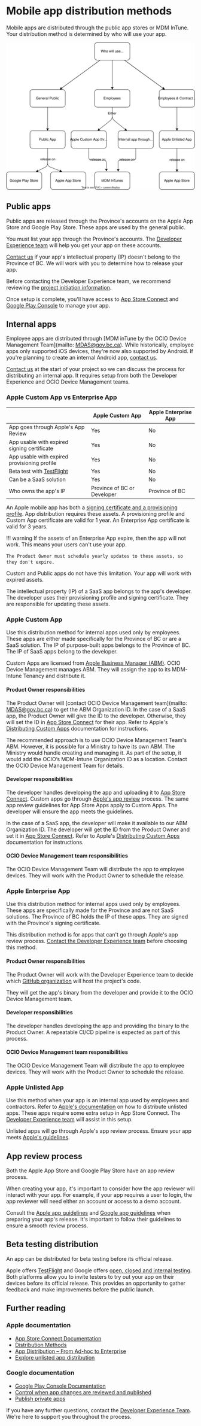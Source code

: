# Mobile app distribution methods

Mobile apps are distributed through the public app stores or MDM InTune. Your distribution method is determined by who will use your app.

![Diagram of the various distribution methods. If the app is for the general public, it's distributed via the Apple App Store and Google Play Stores. If it's an app for Government employees, it's distributed via MDM inTunes. If it's an app for Employees and Contractors, it is distributed as an unlisted app via the Apple App Store.](assets/distribution.drawio.svg)

## Public apps
Public apps are released through the Province's accounts on the Apple App Store and Google Play Store. These apps are used by the general public.

You must list your app through the Province's accounts. The [Developer Experience team](contact.md) will help you get your app on these accounts.

[Contact us](contact.md) if your app's intellectual property (IP) doesn't belong to the Province of BC. We will work with you to determine how to release your app.

Before contacting the Developer Experience team, we recommend reviewing the [project initiation information](getting_started.md).

Once setup is complete, you'll have access to [App Store Connect](https://appstoreconnect.apple.com) and [Google Play Console](https://play.google.com/console/about/) to manage your app.


## Internal apps
Employee apps are distributed through [MDM inTune by the OCIO Device Management Team](mailto: MDAS@gov.bc.ca). While historically, employee apps only supported iOS devices, they're now also supported by Android. If you're planning to create an internal Android app, [contact us](contact.md). 

[Contact us](contact.md) at the start of your project so we can discuss the process for distributing an internal app. It requires setup from both the Developer Experience and OCIO Device Management teams.

### Apple Custom App vs Enterprise App

|    | Apple Custom  App | Apple Enterprise App |
| -- | --------------- | ---------- |
| App goes through Apple's App Review | Yes | No |
| App usable with expired signing certificate |  Yes |  No | 
| App usable with expired provisioning profile |  Yes |  No | 
| Beta test with [TestFlight](https://developer.apple.com/testflight/) | Yes | No |
| Can be a SaaS solution | Yes | No |
| Who owns the app's IP | Province of BC or Developer | Province of BC |

An Apple mobile app has both a [signing certificate and a provisioning profile](apple_app_signing.md). App distribution requires these assets. A provisioning profile and Custom App certificate are valid for 1 year. An Enterprise App certificate is valid for 3 years. 

!!! warning
    If the assets of an Enterprise App expire, then the app will not work. This means your users can't use your app. 
    
    The Product Owner must schedule yearly updates to these assets, so they don't expire.

Custom and Public apps do not have this limitation. Your app will work with expired assets. 

The intellectual property (IP) of a SaaS app belongs to the app's developer. The developer uses their provisioning profile and signing certificate. They are responsible for updating these assets.

### Apple Custom App 

Use this distribution method for internal apps used only by employees. These apps are either made specifically for the Province of BC or are a SaaS solution. The IP of purpose-built apps belongs to the Province of BC. The IP of SaaS apps belong to the developer. 

Custom Apps are licensed from [Apple Business Manager (ABM)](https://support.apple.com/en-ca/guide/apple-business-manager/welcome/web). OCIO Device Management manages ABM. They will assign the app to its MDM-Intune Tenancy and distribute it.

#### Product Owner responsibilities

The Product Owner will [contact OCIO Device Management team](mailto: MDAS@gov.bc.ca) to get the ABM Organization ID. In the case of a SaaS app, the Product Owner will give the ID to the developer. Otherwise, they will set the ID in [App Store Connect](https://appstoreconnect.apple.com/) for their app. Refer to Apple's [Distributing Custom Apps](https://developer.apple.com/custom-apps/) documentation for instructions.

The recommended approach is to use OCIO Device Management Team's ABM. However, it is possible for a Ministry to have its own ABM. The Ministry would handle creating and managing it. As part of the setup, it would add the OCIO’s MDM-Intune Organization ID as a location. Contact the OCIO Device Management Team for details.


#### Developer responsibilities

The developer handles developing the app and uploading it to [App Store Connect](https://appstoreconnect.apple.com). Custom apps go through [Apple's app review](https://developer.apple.com/app-store/review/) process. The same app review guidelines for App Store Apps apply to Custom Apps. The developer will ensure the app meets the guidelines.

In the case of a SaaS app, the developer will make it available to our ABM Organization ID. The developer will get the ID from the Product Owner and set it in [App Store Connect](https://appstoreconnect.apple.com/). Refer to Apple's [Distributing Custom Apps](https://developer.apple.com/custom-apps/) documentation for instructions.


#### OCIO Device Management team responsibilities

The OCIO Device Management Team will distribute the app to employee devices. They will work with the Product Owner to schedule the release.


### Apple Enterprise App

Use this distribution method for internal apps used only by employees. These apps are specifically made for the Province and are not SaaS solutions. The Province of BC holds the IP of these apps. They are signed with the Province's signing certificate.

This distribution method is for apps that can't go through Apple's app review process.  [Contact the Developer Experience team](contact.md) before choosing this method. 


#### Product Owner responsibilities

The Product Owner will work with the Developer Experience team to decide which [GitHub organization](https://mvp.developer.gov.bc.ca/docs/default/component/bc-developer-guide/use-github-in-bcgov/bc-government-organizations-in-github/) will host the project's code.

They will get the app's binary from the developer and provide it to the OCIO Device Management team.

#### Developer responsibilities

The developer handles developing the app and providing the binary to the Product Owner. A repeatable CI/CD pipeline is expected as part of this process.


#### OCIO Device Management team responsibilities

The OCIO Device Management Team will distribute the app to employee devices. They will work with the Product Owner to schedule the release.


### Apple Unlisted App

Use this method when your app is an internal app used by employees and contractors. Refer to [Apple's documentation](https://developer.apple.com/support/unlisted-app-distribution/) on how to distribute unlisted apps. These apps require some extra setup in App Store Connect. The [Developer Experience team](contact.md) will assist in this setup.

Unlisted apps will go through Apple's app review process. Ensure your app meets [Apple's guidelines](https://developer.apple.com/app-store/review/).

## App review process
Both the Apple App Store and Google Play Store have an app review process. 

When creating your app, it's important to consider how the app reviewer will interact with your app. For example, if your app requires a user to login, the app reviewer will need either an account or access to a demo account. 

Consult the [Apple app guidelines](https://developer.apple.com/app-store/review/) and [Google app guidelines](https://support.google.com/googleplay/android-developer/answer/9859455?hl=en&ref_topic=7072031&sjid=10634496881788336983-NA) when preparing your app's release. It's important to follow their guidelines to ensure a smooth review process.



## Beta testing distribution

An app can be distributed for beta testing before its official release. 

Apple offers [TestFlight](https://developer.apple.com/testflight/) and Google offers [open, closed and internal testing](https://support.google.com/googleplay/android-developer/answer/9845334?_ga=2.46417955.584331364.1687196439-22968901.1675209271&_gac=1.16068354.1687196439.EAIaIQobChMImu70vvDP_wIV4w6tBh0qkAu2EAAYASAAEgIVwvD_BwE). Both platforms allow you to invite testers to try out your app on their devices before its official release. This provides an opportunity to gather feedback and make improvements before the public launch.


## Further reading

### Apple documentation
* [App Store Connect Documentation](https://developer.apple.com/help/app-store-connect/)
* [Distribution Methods](https://developer.apple.com/help/app-store-connect/manage-your-apps-availability/set-distribution-methods)
* [App Distribution – From Ad-hoc to Enterprise](https://developer.apple.com/videos/play/wwdc2019/304/)
* [Explore unlisted app distribution](https://developer.apple.com/videos/play/tech-talks/10892/)

### Google documentation

* [Google Play Console Documentation](https://support.google.com/googleplay/android-developer/?hl=en&sjid=10634496881788336983-NA#topic=7071529)
* [Control when app changes are reviewed and published](https://support.google.com/googleplay/android-developer/answer/9859654?hl=en&ref_topic=7072031&sjid=10634496881788336983-NA)
* [Publish private apps](https://support.google.com/googleplay/work/answer/6145139?sjid=10634496881788336983-NA)


If you have any further questions, contact the [Developer Experience Team](contact.md). We're here to support you throughout the process.